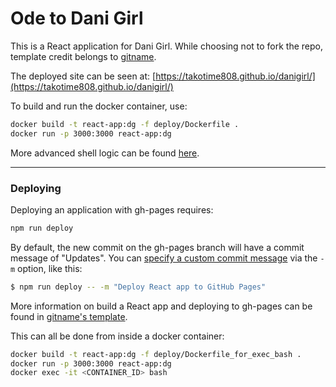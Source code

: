 # Ode to Dani Girl #

This is a React application for Dani Girl. While choosing not to fork the repo, template credit belongs to [gitname](https://github.com/gitname/react-gh-pages/tree/master).

The deployed site can be seen at:
[https://takotime808.github.io/danigirl/](https://takotime808.github.io/danigirl/)

To build and run the docker container, use:
```sh
docker build -t react-app:dg -f deploy/Dockerfile .
docker run -p 3000:3000 react-app:dg
```
More advanced shell logic can be found [here](deploy/README.md).

----
### Deploying ###

Deploying an application with gh-pages requires:
```sh
npm run deploy
```
By default, the new commit on the gh-pages branch will have a commit message of "Updates". You can [specify a custom commit message](https://github.com/gitname/react-gh-pages/issues/80#issuecomment-1042449820) via the `-m` option, like this:
```sh
$ npm run deploy -- -m "Deploy React app to GitHub Pages"
```

More information on build a React app and deploying to gh-pages can be found in [gitname's template](https://github.com/gitname/react-gh-pages/tree/master).

This can all be done from inside a docker container:
```sh
docker build -t react-app:dg -f deploy/Dockerfile_for_exec_bash .
docker run -p 3000:3000 react-app:dg
docker exec -it <CONTAINER_ID> bash
```